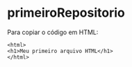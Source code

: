 # primeiroRepositorio

Para copiar o código em HTML:
```
<html>
<h1>Meu primeiro arquivo HTML</h1>
</html>
```
